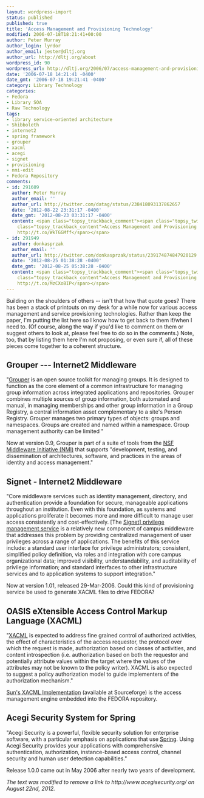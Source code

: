 ```yaml
---
layout: wordpress-import
status: published
published: true
title: 'Access Management and Provisioning Technology'
modified: 2006-07-18T18:21:41+00:00
author: Peter Murray
author_login: lyrdor
author_email: jester@dltj.org
author_url: http://dltj.org/about
wordpress_id: 90
wordpress_url: http://dltj.org/2006/07/access-management-and-provisioning-technology/
date: '2006-07-18 14:21:41 -0400'
date_gmt: '2006-07-18 19:21:41 -0400'
category: Library Technology
categories:
- Fedora
- Library SOA
- Raw Technology
tags:
- library service-oriented architecture
- Shibboleth
- internet2
- spring framework
- grouper
- xacml
- acegi
- signet
- provisioning
- nmi-edit
- Fedora Repository
comments:
- id: 291609
  author: Peter Murray
  author_email: ''
  author_url: http://twitter.com/datag/status/238418093137862657
  date: '2012-08-22 23:31:17 -0400'
  date_gmt: '2012-08-23 03:31:17 -0400'
  content: <span class="topsy_trackback_comment"><span class="topsy_twitter_username"><span
    class="topsy_trackback_content">Access Management and Provisioning Technology
    http://t.co/WkTGGMff</span></span>
- id: 291949
  author: donkasprzak
  author_email: ''
  author_url: http://twitter.com/donkasprzak/status/239174874847920129
  date: '2012-08-25 01:38:28 -0400'
  date_gmt: '2012-08-25 05:38:28 -0400'
  content: <span class="topsy_trackback_comment"><span class="topsy_twitter_username"><span
    class="topsy_trackback_content">Access Management and Provisioning Technology
    http://t.co/MzCXoBIP</span></span>
---
```

<p>Building on the shoulders of others -- isn't that how that quote goes?  There has been a stack of printouts on my desk for a while now for various access management and service provisioning technologies.  Rather than keep the paper, I'm putting the list here so I know how to get back to them if/when I need to.  (Of course, along the way if you'd like to comment on them or suggest others to look at, please feel free to do so in the comments.)  Note, too, that by listing them here I'm not proposing, or even sure if, all of these pieces come together to a coherent structure.</p>
<h2>Grouper --- Internet2 Middleware</h2>
<p>"<a href="http://www.internet2.edu/products-services/trust-identity-middleware/grouper/" title="Grouper --- Internet2 Middleware">Grouper</a> is an open source toolkit for managing groups. It is designed to function as the core element of a common infrastructure for managing group information across integrated applications and repositories. Grouper combines multiple sources of group information, both automated and manual, in managing memberships and other group information in a Group Registry, a central information asset complementary to a site's Person Registry.  Grouper manages two primary types of objects: groups and namespaces. Groups are created and named within a namespace. Group management authority can be limited "</p>
<p>Now at version 0.9, Grouper is part of a suite of tools from the <a href="http://web.archive.org/web/20060718000000/http://www.nsf-middleware.org:80/" title="http://www.nsf-middleware.org/">NSF Middleware Initiative (NMI)</a> that supports "development, testing, and dissemination of architectures, software, and practices in the areas of identity and access management."</p>
<h2>Signet - Internet2 Middleware</h2>
<p>"Core middleware services such as identity management, directory, and authentication provide a foundation for secure, manageable applications throughout an institution. Even with this foundation, as systems and applications proliferate it becomes more and more difficult to manage user access consistently and cost-effectively. [The <a href="http://web.archive.org/web/20120618162953/http://middleware.internet2.edu/signet/" title="Signet - Internet2 Middleware">Signet] privilege management service</a> is a relatively new component of campus middleware that addresses this problem by providing centralized management of user privileges across a range of applications.  The benefits of this service include:  a standard user interface for privilege administrators; consistent, simplified policy definition, via roles and integration with core campus organizational data; improved visibility, understandability, and auditability of privilege information; and standard interfaces to other infrastructure services and to application systems to support integration."</p>
<p>Now at version 1.01, released 29-Mar-2006.  Could this kind of provisioning service be used to generate XACML files to drive FEDORA?</p>
<h2>OASIS eXtensible Access Control Markup Language (XACML)</h2>
<p>"<a href="http://www.oasis-open.org/committees/xacml/" title="http://www.oasis-open.org/committees/xacml/">XACML</a> is expected to address fine grained control of authorized activities, the effect of characteristics of the access requestor, the protocol over which the request is made, authorization based on classes of activities, and content introspection (i.e. authorization based on both the requestor and potentially attribute values within the target where the values of the attributes may not be known to the policy writer). XACML is also expected to suggest a policy authorization model to guide implementers of the authorization mechanism."</p>
<p><a href="http://sunxacml.sourceforge.net/" title="Sun&#039;s XACML Implementation">Sun's XACML Implementation</a> (available at Sourceforge) is the access management engine embedded into the FEDORA repository.</p>
<h2>Acegi Security System for Spring</h2>
<p>"<span class="removed_link" title="http://www.acegisecurity.org/">Acegi Security</span> is a powerful, flexible security solution for enterprise software, with a particular emphasis on applications that use <a href="http://www.springframework.org/" title="Springframework.org">Spring</a>. Using Acegi Security provides your applications with comprehensive authentication, authorization, instance-based access control, channel security and human user detection capabilities."</p>
<p>Release 1.0.0 came out in May 2006 after nearly two years of development.</p>
<p style="padding:0;margin:0;font-style:italic;" class="removed_link">The text was modified to remove a link to http://www.acegisecurity.org/ on August 22nd, 2012.</p>
